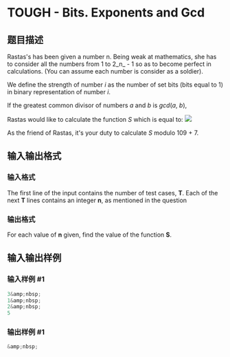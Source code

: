 # TOUGH - Bits. Exponents and Gcd

## 题目描述

Rastas's has been given a number n. Being weak at mathematics, she has to consider all the numbers from 1 to 2_n_ - 1 so as to become perfect in calculations. (You can assume each number is consider as a soldier).

We define the strength of number _i_ as the number of set bits (bits equal to 1) in binary representation of number _i_.

If the greatest common divisor of numbers _a_ and _b_ is _gcd_(_a_, _b_),

Rastas would like to calculate the function _S_ which is equal to: ![](https://cdn.luogu.com.cn/upload/vjudge_pic/SP26301/f21024d8791400efdad030776219ae647a98255c.png)

As the friend of Rastas, it's your duty to calculate _S_ modulo 109 + 7.

## 输入输出格式

### 输入格式

The first line of the input contains the number of test cases, **T**. Each of the next **T** lines contains an integer **n**, as mentioned in the question

### 输出格式

For each value of **n** given, find the value of the function **S**.

## 输入输出样例

### 输入样例 #1

```cpp
3&amp;nbsp;
1&amp;nbsp;
2&amp;nbsp;
5
```


### 输出样例 #1

```cpp
&amp;nbsp;
```


